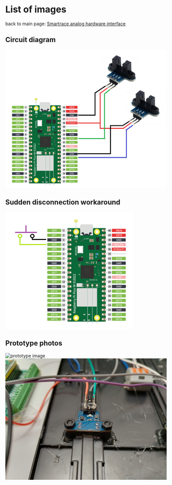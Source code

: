 # List of images

back to main page: [Smartrace analog hardware interface](../Readme.md)

## Circuit diagram
![circuit diagram image](./assets/circuit_diagram.png)

## Sudden disconnection workaround
![sudden disconnection workaround image](./assets/circuit_diagram_websocket_reset_btn_400.png)

## Prototype photos
![prototype image](./assets/IMG_20240901_225854_HDR.jpg)
![prototype image](./assets/IMG_20240901_225900_HDR.jpg)
